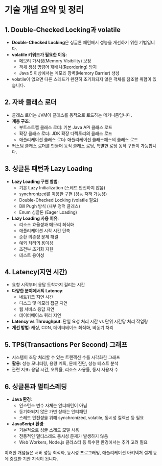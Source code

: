 # 기술 개념 요약 및 정리

## 1. Double-Checked Locking과 volatile

- **Double-Checked Locking**은 싱글톤 패턴에서 성능을 개선하기 위한 기법입니다.
- **volatile 키워드가 필요한 이유**:
  - 메모리 가시성(Memory Visibility) 보장
  - 객체 생성 명령어 재배치(Reordering) 방지
  - Java 5 이상에서는 메모리 장벽(Memory Barrier) 생성
- volatile이 없으면 다른 스레드가 완전히 초기화되지 않은 객체를 참조할 위험이 있습니다.

## 2. 자바 클래스 로더

- 클래스 로더는 JVM이 클래스를 동적으로 로드하는 메커니즘입니다.
- **계층 구조**:
  - 부트스트랩 클래스 로더: 기본 Java API 클래스 로드
  - 확장 클래스 로더: JDK 확장 디렉토리의 클래스 로드
  - 애플리케이션 클래스 로더: 애플리케이션 클래스패스의 클래스 로드
- 커스텀 클래스 로더를 만들어 동적 클래스 로딩, 특별한 로딩 동작 구현이 가능합니다.

## 3. 싱글톤 패턴과 Lazy Loading

- **Lazy Loading 구현 방법**:
  - 기본 Lazy Initialization (스레드 안전하지 않음)
  - synchronized를 이용한 구현 (성능 저하 가능성)
  - Double-Checked Locking (volatile 필요)
  - Bill Pugh 방식 (내부 정적 클래스)
  - Enum 싱글톤 (Eager Loading)
- **Lazy Loading 사용 이유**:
  - 리소스 효율성과 메모리 최적화
  - 애플리케이션 시작 시간 단축
  - 순환 의존성 문제 해결
  - 예외 처리의 용이성
  - 조건부 초기화 지원
  - 테스트 용이성

## 4. Latency(지연 시간)

- 요청 시작부터 응답 도착까지 걸리는 시간
- **다양한 분야에서의 Latency**:
  - 네트워크 지연 시간
  - 디스크 및 메모리 접근 지연
  - 웹 서비스 응답 지연
  - 데이터베이스 쿼리 지연
- **Latency vs Throughput**: 단일 요청 처리 시간 vs 단위 시간당 처리 작업량
- **개선 방법**: 캐싱, CDN, 데이터베이스 최적화, 비동기 처리

## 5. TPS(Transactions Per Second) 그래프

- 시스템이 초당 처리할 수 있는 트랜잭션 수를 시각화한 그래프
- **활용**: 성능 모니터링, 용량 계획, 문제 진단, 성능 테스트 분석
- 관련 지표: 응답 시간, 오류율, 리소스 사용률, 동시 사용자 수

## 6. 싱글톤과 멀티스레딩

- **Java 환경**:
  - 인스턴스 변수 자체는 안티패턴이 아님
  - 동기화되지 않은 가변 상태는 안티패턴
  - 스레드 안전성을 위해 synchronized, volatile, 동시성 컬렉션 등 필요
- **JavaScript 환경**:
  - 기본적으로 싱글 스레드 모델 사용
  - 전통적인 멀티스레드 동시성 문제가 발생하지 않음
  - Web Workers, Node.js 클러스터 등 특수한 환경에서는 추가 고려 필요

이러한 개념들은 서버 성능 최적화, 동시성 프로그래밍, 애플리케이션 아키텍처 설계 등에 중요한 기반 지식이 됩니다.

